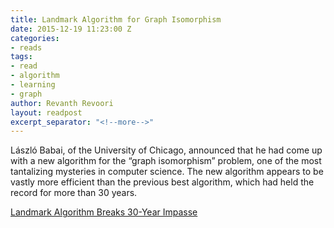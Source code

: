 ```yaml
---
title: Landmark Algorithm for Graph Isomorphism
date: 2015-12-19 11:23:00 Z
categories:
- reads
tags:
- read
- algorithm
- learning
- graph
author: Revanth Revoori
layout: readpost
excerpt_separator: "<!--more-->"
---
```


László Babai, of the University of Chicago, announced that he had come up with a new algorithm for the “graph isomorphism” problem, one of the most tantalizing mysteries in computer science. The new algorithm appears to be vastly more efficient than the previous best algorithm, which had held the record for more than 30 years.

<a class="embedly-card" href="https://www.quantamagazine.org/20151214-graph-isomorphism-algorithm/">Landmark Algorithm Breaks 30-Year Impasse  <i class="fa fa-external-link"></i></a>
<!--more-->
